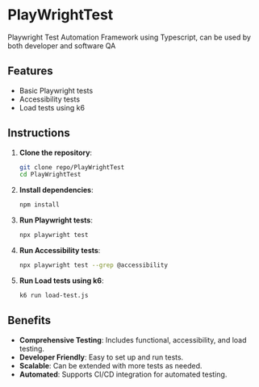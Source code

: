 # PlayWrightTest
Playwright Test Automation Framework using Typescript, can be used by both developer and software QA
## Features

- Basic Playwright tests
- Accessibility tests
- Load tests using k6

## Instructions

1. **Clone the repository**:
    ```bash
    git clone repo/PlayWrightTest
    cd PlayWrightTest
    ```

2. **Install dependencies**:
    ```bash
    npm install
    ```

3. **Run Playwright tests**:
    ```bash
    npx playwright test
    ```

4. **Run Accessibility tests**:
    ```bash
    npx playwright test --grep @accessibility
    ```

5. **Run Load tests using k6**:
    ```bash
    k6 run load-test.js
    ```

## Benefits

- **Comprehensive Testing**: Includes functional, accessibility, and load testing.
- **Developer Friendly**: Easy to set up and run tests.
- **Scalable**: Can be extended with more tests as needed.
- **Automated**: Supports CI/CD integration for automated testing.